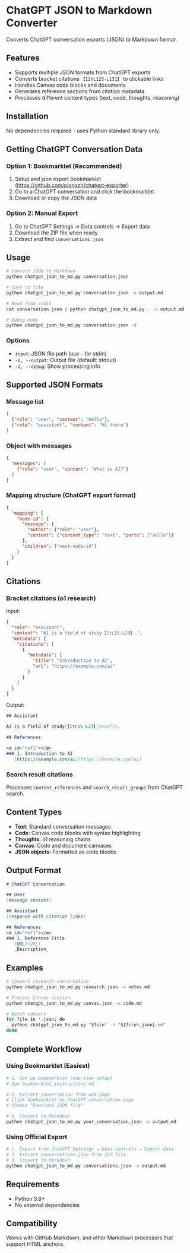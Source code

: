 # ChatGPT JSON to Markdown Converter

Converts ChatGPT conversation exports (JSON) to Markdown format.

## Features

- Supports multiple JSON formats from ChatGPT exports
- Converts bracket citations `【12†L123-L131】` to clickable links
- Handles Canvas code blocks and documents
- Generates reference sections from citation metadata
- Processes different content types (text, code, thoughts, reasoning)

## Installation

No dependencies required - uses Python standard library only.

## Getting ChatGPT Conversation Data

### Option 1: Bookmarklet (Recommended)

1. Setup and json export bookmarklet (https://github.com/pionxzh/chatgpt-exporter)
2. Go to a ChatGPT conversation and click the bookmarklet
3. Download or copy the JSON data

### Option 2: Manual Export
1. Go to ChatGPT Settings → Data controls → Export data
2. Download the ZIP file when ready
3. Extract and find `conversations.json`

## Usage

```bash
# Convert JSON to Markdown
python chatgpt_json_to_md.py conversation.json

# Save to file
python chatgpt_json_to_md.py conversation.json -o output.md

# Read from stdin
cat conversation.json | python chatgpt_json_to_md.py - -o output.md

# Debug mode
python chatgpt_json_to_md.py conversation.json -d
```

### Options

- `input`: JSON file path (use `-` for stdin)
- `-o, --output`: Output file (default: stdout)
- `-d, --debug`: Show processing info

## Supported JSON Formats

### Message list
```json
[
  {"role": "user", "content": "Hello"},
  {"role": "assistant", "content": "Hi there"}
]
```

### Object with messages
```json
{
  "messages": [
    {"role": "user", "content": "What is AI?"}
  ]
}
```

### Mapping structure (ChatGPT export format)
```json
{
  "mapping": {
    "node-id": {
      "message": {
        "author": {"role": "user"},
        "content": {"content_type": "text", "parts": ["Hello"]}
      },
      "children": ["next-node-id"]
    }
  }
}
```

## Citations

### Bracket citations (o1 research)
Input:
```json
{
  "role": "assistant",
  "content": "AI is a field of study【1†L15-L23】.",
  "metadata": {
    "citations": [
      {
        "metadata": {
          "title": "Introduction to AI",
          "url": "https://example.com/ai"
        }
      }
    ]
  }
}
```

Output:
```markdown
## Assistant

AI is a field of study[【1†L15-L23】](#ref1).

## References

<a id="ref1"></a>
### 1. Introduction to AI
   [https://example.com/ai](https://example.com/ai)
```

### Search result citations
Processes `content_references` and `search_result_groups` from ChatGPT search.

## Content Types

- **Text**: Standard conversation messages
- **Code**: Canvas code blocks with syntax highlighting
- **Thoughts**: o1 reasoning chains
- **Canvas**: Code and document canvases
- **JSON objects**: Formatted as code blocks

## Output Format

```markdown
# ChatGPT Conversation

## User
[message content]

## Assistant  
[response with citation links]

## References
<a id="ref1"></a>
### 1. Reference Title
   [URL](URL)
   _Description_
```

## Examples

```bash
# Convert research conversation
python chatgpt_json_to_md.py research.json -o notes.md

# Process Canvas session
python chatgpt_json_to_md.py canvas.json -o code.md

# Batch convert
for file in *.json; do
  python chatgpt_json_to_md.py "$file" -o "${file%.json}.md"
done
```

## Complete Workflow

### Using Bookmarklet (Easiest)
```bash
# 1. Set up bookmarklet (one-time setup)
# See bookmarklet_instructions.md

# 2. Extract conversation from web page
# Click bookmarklet on ChatGPT conversation page
# Choose "Download JSON file"

# 3. Convert to Markdown
python chatgpt_json_to_md.py your_conversation.json -o output.md
```

### Using Official Export
```bash
# 1. Export from ChatGPT Settings → Data controls → Export data
# 2. Extract conversations.json from ZIP file
# 3. Convert to Markdown
python chatgpt_json_to_md.py conversations.json -o output.md
```

## Requirements

- Python 3.8+
- No external dependencies

## Compatibility

Works with GitHub Markdown, and other Markdown processors that support HTML anchors.
